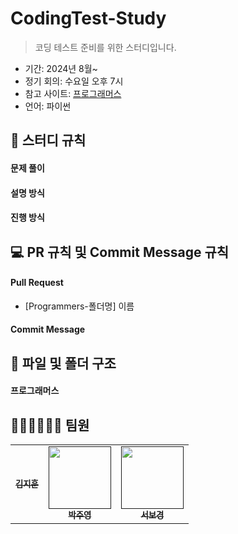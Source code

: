 # CodingTest-Study

> 코딩 테스트 준비를 위한 스터디입니다.

- 기간: 2024년 8월~
- 정기 회의: 수요일 오후 7시
- 참고 사이트: [프로그래머스](https://programmers.co.kr/learn/challenges)
- 언어: 파이썬

## 📜 스터디 규칙 

#### 문제 풀이


#### 설명 방식


#### 진행 방식


## 💻 PR 규칙 및 Commit Message 규칙

#### Pull Request

- [Programmers-폴더명] 이름


#### Commit Message


## 📁 파일 및 폴더 구조


#### 프로그래머스

## 🏃🏼‍♂️🏃🏻‍♀️ 팀원
<table>
  <tbody>
    <tr>
      <td align="center"><a href=""><img src="width="100px;" alt=""/><br /><sub><b>김지훈</b></sub></a><br /></td>
      <td align="center"><a href=""><img src="" width="100px;" alt=""/><br /><sub><b>박주영</b></sub></a><br /></td>
      <td align="center"><a href=""><img src="" width="100px;" alt=""/><br /><sub><b>서보경</b></sub></a><br /></td>
     <tr/>
  </tbody>
</table>



